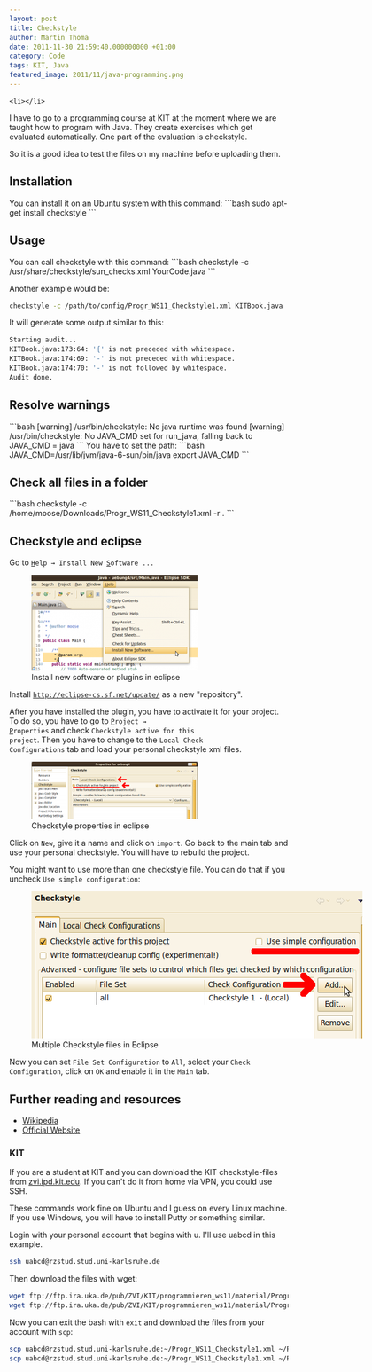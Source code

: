 ```yaml
---
layout: post
title: Checkstyle
author: Martin Thoma
date: 2011-11-30 21:59:40.000000000 +01:00
category: Code
tags: KIT, Java
featured_image: 2011/11/java-programming.png
---
```

	<li></li>
I have to go to a programming course at KIT at the moment where we are taught how to program with Java. They create exercises which get evaluated automatically. One part of the evaluation is checkstyle.

So it is a good idea to test the files on my machine before uploading them.

<h2>Installation</h2>
You can install it on an Ubuntu system with this command:
```bash
sudo apt-get install checkstyle
```

<h2>Usage</h2>
You can call checkstyle with this command:
```bash
checkstyle -c /usr/share/checkstyle/sun_checks.xml YourCode.java
```

Another example would be:
```bash
checkstyle -c /path/to/config/Progr_WS11_Checkstyle1.xml KITBook.java
```

It will generate some output similar to this:
```bash
Starting audit...
KITBook.java:173:64: '{' is not preceded with whitespace.
KITBook.java:174:69: '-' is not preceded with whitespace.
KITBook.java:174:70: '-' is not followed by whitespace.
Audit done.

```

<h2>Resolve warnings</h2>
```bash
[warning] /usr/bin/checkstyle: No java runtime was found
[warning] /usr/bin/checkstyle: No JAVA_CMD set for run_java, falling back to JAVA_CMD = java
```
You have to set the path:
```bash
JAVA_CMD=/usr/lib/jvm/java-6-sun/bin/java
export JAVA_CMD
```

<h2>Check all files in a folder</h2>
```bash
checkstyle -c /home/moose/Downloads/Progr_WS11_Checkstyle1.xml -r .
```

<h2>Checkstyle and eclipse</h2>
Go to <code><u>H</u>elp &rarr; Install New <u>S</u>oftware ...</code>
<figure class="aligncenter">
            <a href="../images/2011/11/eclipse-path-updates-300x173.png"><img src="../images/2011/11/eclipse-path-updates-300x173.png" alt="Install new software or plugins in eclipse" style="max-width:300px;max-height:173px" class="size-medium wp-image-9671"/></a>
            <figcaption class="text-center">Install new software or plugins in eclipse</figcaption>
        </figure>

Install <code>http://eclipse-cs.sf.net/update/</code> as a new "repository".

After you have installed the plugin, you have to activate it for your project. To do so, you have to go to <code><u>P</u>roject &rarr; <u>P</u>roperties</code> and check <code>Checkstyle active for this project</code>. Then you have to change to the <code>Local Check Configurations</code> tab and load your personal checkstyle xml files.

<figure class="aligncenter">
            <a href="../images/2011/11/eclipse-checkstyle-properties-300x104.png"><img src="../images/2011/11/eclipse-checkstyle-properties-300x104.png" alt="Checkstyle properties in eclipse" style="max-width:300px;max-height:104px" class="size-medium wp-image-9681"/></a>
            <figcaption class="text-center">Checkstyle properties in eclipse</figcaption>
        </figure>

Click on <code>New</code>, give it a name and click on <code>import</code>. Go back to the main tab and use your personal checkstyle. You will have to rebuild the project.

You might want to use more than one checkstyle file. You can do that if you uncheck <code>Use simple configuration</code>:

<figure class="aligncenter">
            <a href="../images/2011/11/eclipse-checkstyle-multiple-files.png"><img src="../images/2011/11/eclipse-checkstyle-multiple-files.png" alt="Multiple Checkstyle files in Eclipse" style="max-width:598px;max-height:265px" class="size-full wp-image-9711"/></a>
            <figcaption class="text-center">Multiple Checkstyle files in Eclipse</figcaption>
        </figure>

Now you can set <code>File Set Configuration</code> to <code>All</code>, select your <code>Check Configuration</code>, click on <code>OK</code> and enable it in the <code>Main</code> tab.

<h2>Further reading and resources </h2>
<ul>
    <li><a href="http://en.wikipedia.org/wiki/Checkstyle">Wikipedia</a></li>
    <li><a href="http://checkstyle.sourceforge.net/index.html">Official Website</a></li>
</ul>

<h3>KIT</h3>
If you are a student at KIT and you can download the KIT checkstyle-files from <a href="http://zvi.ipd.kit.edu/lehre_programmieren_ws11.php#Zusaetzliches_Material">zvi.ipd.kit.edu</a>. If you can't do it from home via VPN, you could use SSH.

These commands work fine on Ubuntu and I guess on every Linux machine. If you use Windows, you will have to install Putty or something similar.

Login with your personal account that begins with u. I'll use uabcd in this example.
```bash
ssh uabcd@rzstud.stud.uni-karlsruhe.de
```

Then download the files with wget:
```bash
wget ftp://ftp.ira.uka.de/pub/ZVI/KIT/programmieren_ws11/material/Progr_WS11_Checkstyle1.xml
wget ftp://ftp.ira.uka.de/pub/ZVI/KIT/programmieren_ws11/material/Progr_WS11_Checkstyle2.xml
```

Now you can exit the bash with <code>exit</code> and download the files from your account with <code>scp</code>:
```bash
scp uabcd@rzstud.stud.uni-karlsruhe.de:~/Progr_WS11_Checkstyle1.xml ~/Progr_WS11_Checkstyle1.xml
scp uabcd@rzstud.stud.uni-karlsruhe.de:~/Progr_WS11_Checkstyle1.xml ~/Progr_WS11_Checkstyle1.xml
```
